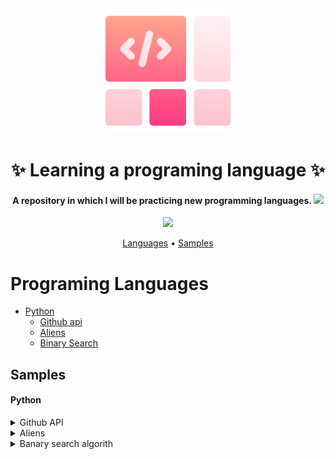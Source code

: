 
<div align="center">
    <img src="./assets/logo.png" alt="logo" width="200" height="auto" />
    <h1>✨ Learning a programing language ✨</h1>
</div>


<h4 align="center">
    A repository in which I will be practicing new programming languages.
    <img 
        src="https://media.giphy.com/media/b88QlTSTsj3bEHQyZf/giphy.gif" width="30"
    >
</h4>

<p align="center">
  <a href="https://www.linkedin.com/in/edgar-figueroa-gtz/">
    <img 
        src ="https://img.shields.io/badge/-EdgarFigueroa-blue?style=flat-square&logo=Linkedin&logoColor=white&link=https://www.linkedin.com/in/edgar-figueroa-gtz/"
    />
  </a>
</p>

<p align="center">
  <a href="#programing-languages">Languages</a> •
  <a href="#samples">Samples</a>
</p>

# Programing Languages

- [Python](#python)
  * [Github api](#github-api)
  * [Aliens](#aliens)
  * [Binary Search](#binary)
  


## Samples

#### Python

<details id="github-api">
  <summary>Github API</summary>

## Getting Started
  A basic request sample to the github api that request to total of repositories for specific language (you can choose the lenguage).

```
.
├── Python          
│   ├── github-api
│   └── ...
└── ...
```
### Prerequisites

To run the game need to install pygame.
* pip
  ```bash
    $ python -m pip install --user requests
    $ python -m pip install --user plotly
  ```
* In project path
  ```bash
    $ python python_repos.py
  ```
* Run test
  ```bash
    python3 -m unittest discover
  ```

</details>

<details id="aliens">
  <summary>Aliens</summary>
  <img src="Python/Aliens-Ship/screenshot-game/game.png" alt="screenshot" />

## Getting Started

This is an example of a minigame.

```
.
├── Python          
│   ├── Aliens-Ship
│   └── ...
└── ...
```
### Prerequisites

To run the game need to install pygame.
* pip
  ```bash
    $ python -m pip install --user pygame
  ```
* In project path
  ```bash
    $ python alien_battle.py
  ```

</details>

<details id="banary">
  <summary>Banary search algorith</summary>
  
  ## Getting Started
  
  This is just a simple algorithm to search an element into an ordered array 

  ```
  .
  ├── Python          
  │   ├── Algorithms
  │   │   ├── binar-search.py
  │   │   └── ...
  │   └── ...
  └── ...
  ```
  
</details>